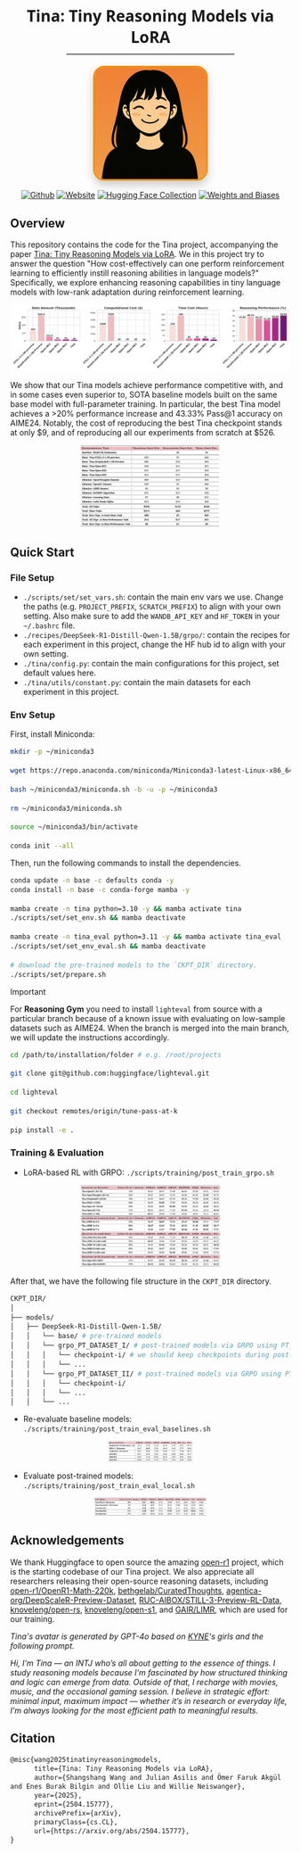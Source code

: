 <div align="center">
  <h1 style="font-family: 'Segoe UI', Tahoma, Geneva, Verdana, sans-serif; margin-bottom: 10px;">
    Tina: Tiny Reasoning Models via LoRA
  </h1>

  <hr style="width: 60%; border: none; border-top: 2px solid #ccc; margin: 0 auto 20px auto;">

  <a href="https://github.com/shangshang-wang/Tina">
    <img src="./assets/Avatar-Tina.png" style="
      width: 200px;
      border-radius: 20px;
      box-shadow: 0 8px 16px rgba(0, 0, 0, 0.2);
      border: 3px solid #f18f01;
      transition: transform 0.3s ease;
    " 
    onmouseover="this.style.transform='scale(1.05)'" 
    onmouseout="this.style.transform='scale(1)'">
  </a>
</div>

<div align="center">

[![Github](https://img.shields.io/badge/Tina-000000?style=for-the-badge&logo=github&logoColor=000&logoColor=white)](https://github.com/shangshang-wang/Tina)
[![Website](https://img.shields.io/badge/Notion-%23000000.svg?style=for-the-badge&logo=semanticweb&logoColor=white)](https://shangshangwang.notion.site/tina) 
[![Hugging Face Collection](https://img.shields.io/badge/Tina_Yi-fcd022?style=for-the-badge&logo=huggingface&logoColor=000&labelColor)](https://huggingface.co/Tina-Yi)
[![Weights and Biases](https://img.shields.io/badge/Tina-fcd022?style=for-the-badge&logo=weightsandbiases&logoColor=000&labelColor)](https://wandb.ai/upup-ashton-wang-usc/Tina)

</div>

## Overview

This repository contains the code for the Tina project, accompanying the paper [Tina: Tiny Reasoning Models via LoRA](https://arxiv.org/abs/2504.15777). 
We in this project try to answer the question "How cost-effectively can one perform reinforcement learning to efficiently instill reasoning abilities in language models?"
Specifically, we explore enhancing reasoning capabilities in tiny language models with low-rank adaptation during reinforcement learning.

<div style="text-align: center;">
  <img 
    src="assets/overall_comparison.png" 
    alt="Overall Comparison" 
    width="1000" 
    style="max-width: 100%; height: auto;"> 
    </div>

We show that our Tina models achieve performance competitive with, and in some cases even superior to, SOTA baseline models built on the same base model with full-parameter training.
In particular, the best Tina model achieves a >20% performance increase and 43.33% Pass@1 accuracy on AIME24. 
Notably, the cost of reproducing the best Tina checkpoint stands at only \$9, and of reproducing all our experiments from scratch at \$526.

<div style="text-align: center;">
  <img 
    src="assets/cost.png" 
    alt="Cost Breakdown" 
    style="max-width: 50%; height: auto;">
</div>


## Quick Start

### File Setup

* `./scripts/set/set_vars.sh`: contain the main env vars we use. Change the paths (e.g. `PROJECT_PREFIX`, `SCRATCH_PREFIX`) to align with your own setting. Also make sure to add the `WANDB_API_KEY` and `HF_TOKEN` in your `~/.bashrc` file.
* `./recipes/DeepSeek-R1-Distill-Qwen-1.5B/grpo/`: contain the recipes for each experiment in this project, change the HF hub id to align with your own setting.
* `./tina/config.py`: contain the main configurations for this project, set default values here.
* `./tina/utils/constant.py`: contain the main datasets for each experiment in this project.

### Env Setup

First, install Miniconda:
```bash
mkdir -p ~/miniconda3 

wget https://repo.anaconda.com/miniconda/Miniconda3-latest-Linux-x86_64.sh -O ~/miniconda3/miniconda.sh 

bash ~/miniconda3/miniconda.sh -b -u -p ~/miniconda3 

rm ~/miniconda3/miniconda.sh 

source ~/miniconda3/bin/activate

conda init --all
```

Then, run the following commands to install the dependencies.
```bash
conda update -n base -c defaults conda -y
conda install -n base -c conda-forge mamba -y

mamba create -n tina python=3.10 -y && mamba activate tina
./scripts/set/set_env.sh && mamba deactivate

mamba create -n tina_eval python=3.11 -y && mamba activate tina_eval
./scripts/set/set_env_eval.sh && mamba deactivate

# download the pre-trained models to the `CKPT_DIR` directory.
./scripts/set/prepare.sh
```

>[!IMPORTANT]
> For **Reasoning Gym** you need to install `lighteval` from source with a particular branch because of a known issue with evaluating on low-sample datasets such as AIME24.
> When the branch is merged into the main branch, we will update the instructions accordingly.

```bash
cd /path/to/installation/folder # e.g. /root/projects

git clone git@github.com:huggingface/lighteval.git

cd lighteval

git checkout remotes/origin/tune-pass-at-k

pip install -e .
```

### Training & Evaluation

* LoRA-based RL with GRPO: `./scripts/training/post_train_grpo.sh`

<div style="text-align: center;">
  <img 
    src="assets/ablation.png" 
    alt="Ablation"
    style="max-width: 50%; height: auto;">
</div>

After that, we have the following file structure in the `CKPT_DIR` directory.
```bash
CKPT_DIR/
│
├── models/
│   ├── DeepSeek-R1-Distill-Qwen-1.5B/
│   │   └── base/ # pre-trained models 
│   │   └── grpo_PT_DATASET_I/ # post-trained models via GRPO using PT_DATASET_I
│   │   │   └── checkpoint-i/ # we should keep checkpoints during post-training in a stepwise manner
│   │   │   └── ...
│   │   └── grpo_PT_DATASET_II/ # post-trained models via GRPO using PT_DATASET_II
│   │   │   └── checkpoint-i/
│   │   │   └── ...
│   │   └── ...
```

* Re-evaluate baseline models: `./scripts/training/post_train_eval_baselines.sh`

<div style="text-align: center;">
  <img 
    src="assets/baseline_eval.png" 
    alt="Baseline Re-evaluation"
    style="max-width: 30%; height: auto;">
</div>

* Evaluate post-trained models: `./scripts/training/post_train_eval_local.sh`

<div style="text-align: center;">
  <img 
    src="assets/tina_eval.png" 
    alt="Tina Evaluation" 
    style="max-width: 40%; height: auto;">
</div>

## Acknowledgements

We thank Huggingface to open source the amazing [open-r1](https://github.com/huggingface/open-r1/tree/7041fbc9d65b6f1832db727961e8282243f8f82a) project, which is the starting codebase of our Tina project. 
We also appreciate all researchers releasing their open-source reasoning datasets, including [open-r1/OpenR1-Math-220k](https://huggingface.co/datasets/open-r1/OpenR1-Math-220k), [bethgelab/CuratedThoughts](https://huggingface.co/datasets/bethgelab/CuratedThoughts), [agentica-org/DeepScaleR-Preview-Dataset](https://huggingface.co/datasets/agentica-org/DeepScaleR-Preview-Dataset), [RUC-AIBOX/STILL-3-Preview-RL-Data](https://huggingface.co/datasets/RUC-AIBOX/STILL-3-Preview-RL-Data), [knoveleng/open-rs](https://huggingface.co/datasets/knoveleng/open-rs), [knoveleng/open-s1](https://huggingface.co/datasets/knoveleng/open-s1), and [GAIR/LIMR](https://huggingface.co/datasets/GAIR/LIMR), which are used for our training.

*Tina's avatar is generated by GPT-4o based on [KYNE](https://www.artsy.net/artist/kyne)'s girls and the following prompt.*

*Hi, I’m Tina — an INTJ who’s all about getting to the essence of things. I study reasoning models because I’m fascinated by how structured thinking and logic can emerge from data. Outside of that, I recharge with movies, music, and the occasional gaming session. I believe in strategic effort: minimal input, maximum impact — whether it’s in research or everyday life, I’m always looking for the most efficient path to meaningful results.*

## Citation

```cite
@misc{wang2025tinatinyreasoningmodels,
      title={Tina: Tiny Reasoning Models via LoRA}, 
      author={Shangshang Wang and Julian Asilis and Ömer Faruk Akgül and Enes Burak Bilgin and Ollie Liu and Willie Neiswanger},
      year={2025},
      eprint={2504.15777},
      archivePrefix={arXiv},
      primaryClass={cs.CL},
      url={https://arxiv.org/abs/2504.15777}, 
}
```
